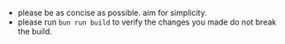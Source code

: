 - please be as concise as possible. aim for simplicity.
- please run `bun run build` to verify the changes you made do not break the build.
